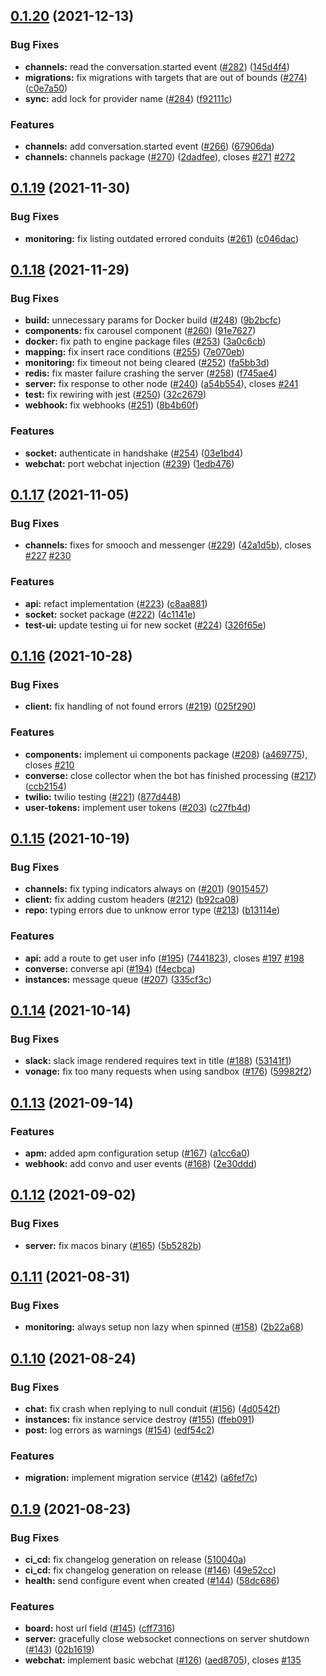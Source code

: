 ## [0.1.20](https://github.com/botpress/messaging/compare/v0.1.19...v0.1.20) (2021-12-13)


### Bug Fixes

* **channels:** read the conversation.started event ([#282](https://github.com/botpress/messaging/issues/282)) ([145d4f4](https://github.com/botpress/messaging/commit/145d4f47b158f726439b77c0686ac982f5aa6db3))
* **migrations:** fix migrations with targets that are out of bounds ([#274](https://github.com/botpress/messaging/issues/274)) ([c0e7a50](https://github.com/botpress/messaging/commit/c0e7a5021871c8bf9f429094b427cf4def71940c))
* **sync:** add lock for provider name ([#284](https://github.com/botpress/messaging/issues/284)) ([f92111c](https://github.com/botpress/messaging/commit/f92111c83a083c726d438921f7888cdd0bc93772))


### Features

* **channels:** add conversation.started event ([#266](https://github.com/botpress/messaging/issues/266)) ([67906da](https://github.com/botpress/messaging/commit/67906daa5011db395ecfd707d0a8c1bdd3e102bf))
* **channels:** channels package ([#270](https://github.com/botpress/messaging/issues/270)) ([2dadfee](https://github.com/botpress/messaging/commit/2dadfeea8c5c84a736793822609838cd5c914c4f)), closes [#271](https://github.com/botpress/messaging/issues/271) [#272](https://github.com/botpress/messaging/issues/272)



## [0.1.19](https://github.com/botpress/messaging/compare/v0.1.18...v0.1.19) (2021-11-30)


### Bug Fixes

* **monitoring:** fix listing outdated errored conduits ([#261](https://github.com/botpress/messaging/issues/261)) ([c046dac](https://github.com/botpress/messaging/commit/c046dac8806618109f4afa9c55b6b7f194a98d48))



## [0.1.18](https://github.com/botpress/messaging/compare/v0.1.17...v0.1.18) (2021-11-29)


### Bug Fixes

* **build:** unnecessary params for Docker build ([#248](https://github.com/botpress/messaging/issues/248)) ([9b2bcfc](https://github.com/botpress/messaging/commit/9b2bcfc9407b1544413495540d5ef298108bf4a4))
* **components:** fix carousel component ([#260](https://github.com/botpress/messaging/issues/260)) ([91e7627](https://github.com/botpress/messaging/commit/91e762758734b964f88fba2ac95daa07da7b63eb))
* **docker:** fix path to engine package files ([#253](https://github.com/botpress/messaging/issues/253)) ([3a0c6cb](https://github.com/botpress/messaging/commit/3a0c6cba4ba7185bd22cefa7acf68535132a7cde))
* **mapping:** fix insert race conditions ([#255](https://github.com/botpress/messaging/issues/255)) ([7e070eb](https://github.com/botpress/messaging/commit/7e070eb5fb4bcb40c30ffbdc699df8958b7abc61))
* **monitoring:** fix timeout not being cleared ([#252](https://github.com/botpress/messaging/issues/252)) ([fa5bb3d](https://github.com/botpress/messaging/commit/fa5bb3dafacf6691a88fa867b45380c531460d84))
* **redis:** fix master failure crashing the server ([#258](https://github.com/botpress/messaging/issues/258)) ([f745ae4](https://github.com/botpress/messaging/commit/f745ae43e311dfee8f7ede1c8b61c951a2603cc0))
* **server:** fix response to other node ([#240](https://github.com/botpress/messaging/issues/240)) ([a54b554](https://github.com/botpress/messaging/commit/a54b5548a0a683f1970b7e328b579725b22a44f3)), closes [#241](https://github.com/botpress/messaging/issues/241)
* **test:** fix rewiring with jest ([#250](https://github.com/botpress/messaging/issues/250)) ([32c2679](https://github.com/botpress/messaging/commit/32c267957357ff44cf693bd012c53cb1efc79eff))
* **webhook:** fix webhooks ([#251](https://github.com/botpress/messaging/issues/251)) ([8b4b60f](https://github.com/botpress/messaging/commit/8b4b60fb0dd53959b3a1c7b53fdc8821f0d4080b))


### Features

* **socket:** authenticate in handshake ([#254](https://github.com/botpress/messaging/issues/254)) ([03e1bd4](https://github.com/botpress/messaging/commit/03e1bd43960e8c80daf2905027ca4bb73352e570))
* **webchat:** port webchat injection ([#239](https://github.com/botpress/messaging/issues/239)) ([1edb476](https://github.com/botpress/messaging/commit/1edb476dabf1b44ef2c85c21d97d9af6f803c1f0))



## [0.1.17](https://github.com/botpress/messaging/compare/v0.1.16...v0.1.17) (2021-11-05)


### Bug Fixes

* **channels:** fixes for smooch and messenger ([#229](https://github.com/botpress/messaging/issues/229)) ([42a1d5b](https://github.com/botpress/messaging/commit/42a1d5bdceaf5ba6214db438d6a53e284a9862d9)), closes [#227](https://github.com/botpress/messaging/issues/227) [#230](https://github.com/botpress/messaging/issues/230)


### Features

* **api:** refact implementation ([#223](https://github.com/botpress/messaging/issues/223)) ([c8aa881](https://github.com/botpress/messaging/commit/c8aa881a45f754610f628d4d3bee561103138fb9))
* **socket:** socket package ([#222](https://github.com/botpress/messaging/issues/222)) ([4c1141e](https://github.com/botpress/messaging/commit/4c1141e56001b0795988706bd10b8806b3ee54b5))
* **test-ui:** update testing ui for new socket ([#224](https://github.com/botpress/messaging/issues/224)) ([326f65e](https://github.com/botpress/messaging/commit/326f65eed3f45760205557f1564275f61a0d2464))



## [0.1.16](https://github.com/botpress/messaging/compare/v0.1.15...v0.1.16) (2021-10-28)


### Bug Fixes

* **client:** fix handling of not found errors ([#219](https://github.com/botpress/messaging/issues/219)) ([025f290](https://github.com/botpress/messaging/commit/025f290df02d474f41fd99beed0a08fd5255f5e5))


### Features

* **components:** implement ui components package ([#208](https://github.com/botpress/messaging/issues/208)) ([a469775](https://github.com/botpress/messaging/commit/a46977536f48dbf3a8bcfbb5fff911a061caf00b)), closes [#210](https://github.com/botpress/messaging/issues/210)
* **converse:** close collector when the bot has finished processing ([#217](https://github.com/botpress/messaging/issues/217)) ([ccb2154](https://github.com/botpress/messaging/commit/ccb215467d0f2bd074f0f7ec2064064ef35c1484))
* **twilio:** twilio testing ([#221](https://github.com/botpress/messaging/issues/221)) ([877d448](https://github.com/botpress/messaging/commit/877d448e19d182eff7ac51480a049ef70775191a))
* **user-tokens:** implement user tokens ([#203](https://github.com/botpress/messaging/issues/203)) ([c27fb4d](https://github.com/botpress/messaging/commit/c27fb4dce039cf9ee32ccc048d5b68d8d8422712))



## [0.1.15](https://github.com/botpress/messaging/compare/v0.1.14...v0.1.15) (2021-10-19)


### Bug Fixes

* **channels:** fix typing indicators always on ([#201](https://github.com/botpress/messaging/issues/201)) ([9015457](https://github.com/botpress/messaging/commit/901545795897e05775c8efdedd0165841f1f0086))
* **client:** fix adding custom headers ([#212](https://github.com/botpress/messaging/issues/212)) ([b92ca08](https://github.com/botpress/messaging/commit/b92ca08124dd914673f836d0885d39c84615d697))
* **repo:** typing errors due to unknow error type ([#213](https://github.com/botpress/messaging/issues/213)) ([b13114e](https://github.com/botpress/messaging/commit/b13114e352ceff41f02c7aa1ebb15a9ebf2cc34b))


### Features

* **api:** add a route to get user info ([#195](https://github.com/botpress/messaging/issues/195)) ([7441823](https://github.com/botpress/messaging/commit/744182315f44d8211de3ff13654962d3d19a855e)), closes [#197](https://github.com/botpress/messaging/issues/197) [#198](https://github.com/botpress/messaging/issues/198)
* **converse:** converse api ([#194](https://github.com/botpress/messaging/issues/194)) ([f4ecbca](https://github.com/botpress/messaging/commit/f4ecbcac401e985af2a40eb6815721df3b1c2f63))
* **instances:** message queue ([#207](https://github.com/botpress/messaging/issues/207)) ([335cf3c](https://github.com/botpress/messaging/commit/335cf3c32851057c0f07674167e5d73e8f16b1df))



## [0.1.14](https://github.com/botpress/messaging/compare/v0.1.13...v0.1.14) (2021-10-14)


### Bug Fixes

* **slack:** slack image rendered requires text in title ([#188](https://github.com/botpress/messaging/issues/188)) ([53141f1](https://github.com/botpress/messaging/commit/53141f11884db2b6d0cdcb0eafa52d9db8484f26))
* **vonage:** fix too many requests when using sandbox ([#176](https://github.com/botpress/messaging/issues/176)) ([59982f2](https://github.com/botpress/messaging/commit/59982f2e2f5a79a2310dd0db3016bc57a7a3c5b1))



## [0.1.13](https://github.com/botpress/messaging/compare/v0.1.12...v0.1.13) (2021-09-14)


### Features

* **apm:** added apm configuration setup ([#167](https://github.com/botpress/messaging/issues/167)) ([a1cc6a0](https://github.com/botpress/messaging/commit/a1cc6a07eda7be1e9245a53951c61a2e03ed635a))
* **webhook:** add convo and user events ([#168](https://github.com/botpress/messaging/issues/168)) ([2e30ddd](https://github.com/botpress/messaging/commit/2e30ddd60807f61332c1f519e269143fbb1ca18a))



## [0.1.12](https://github.com/botpress/messaging/compare/v0.1.11...v0.1.12) (2021-09-02)


### Bug Fixes

* **server:** fix macos binary ([#165](https://github.com/botpress/messaging/issues/165)) ([5b5282b](https://github.com/botpress/messaging/commit/5b5282b24155ae67b32cf71b7adc76569b56b58a))



## [0.1.11](https://github.com/botpress/messaging/compare/v0.1.10...v0.1.11) (2021-08-31)


### Bug Fixes

* **monitoring:** always setup non lazy when spinned ([#158](https://github.com/botpress/messaging/issues/158)) ([2b22a68](https://github.com/botpress/messaging/commit/2b22a689533032eaf4e9eaa49e6a85e157fcba11))



## [0.1.10](https://github.com/botpress/messaging/compare/v0.1.9...v0.1.10) (2021-08-24)


### Bug Fixes

* **chat:** fix crash when replying to null conduit ([#156](https://github.com/botpress/messaging/issues/156)) ([4d0542f](https://github.com/botpress/messaging/commit/4d0542f04451b1f6ab97fd5f63102f333be34cbb))
* **instances:** fix instance service destroy ([#155](https://github.com/botpress/messaging/issues/155)) ([ffeb091](https://github.com/botpress/messaging/commit/ffeb0916c0ea525c816b993013ca5369a788d906))
* **post:** log errors as warnings ([#154](https://github.com/botpress/messaging/issues/154)) ([edf54c2](https://github.com/botpress/messaging/commit/edf54c2cb77f40de2f03f36e0a32a817a3381237))


### Features

* **migration:** implement migration service ([#142](https://github.com/botpress/messaging/issues/142)) ([a6fef7c](https://github.com/botpress/messaging/commit/a6fef7c14fab8116cc0af0d364843ceceb86f719))



## [0.1.9](https://github.com/botpress/messaging/compare/v0.1.8...v0.1.9) (2021-08-23)


### Bug Fixes

* **ci_cd:** fix changelog generation on release ([510040a](https://github.com/botpress/messaging/commit/510040a87bf41428071b591f69eea25777292464))
* **ci_cd:** fix changelog generation on release ([#146](https://github.com/botpress/messaging/issues/146)) ([49e52cc](https://github.com/botpress/messaging/commit/49e52ccf0624ebffdac712d022ce8561bdeeb3ff))
* **health:** send configure event when created ([#144](https://github.com/botpress/messaging/issues/144)) ([58dc686](https://github.com/botpress/messaging/commit/58dc686348ccb2b888aeb4e75be9534c0f5e6021))


### Features

* **board:** host url field ([#145](https://github.com/botpress/messaging/issues/145)) ([cff7316](https://github.com/botpress/messaging/commit/cff73162b53c3c1ab91e89627e81fb33ec31899a))
* **server:** gracefully close websocket connections on server shutdown ([#143](https://github.com/botpress/messaging/issues/143)) ([02b1619](https://github.com/botpress/messaging/commit/02b16195cf5f3e92560054bce84b7eb051124292))
* **webchat:** implement basic webchat ([#126](https://github.com/botpress/messaging/issues/126)) ([aed8705](https://github.com/botpress/messaging/commit/aed8705c345ed69c5a287a93395daa870966bf8b)), closes [#135](https://github.com/botpress/messaging/issues/135)




